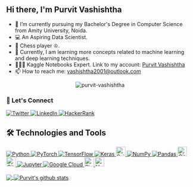 
## Hi there, I'm Purvit Vashishtha

- 🌱 I’m currently pursuing my Bachelor's Degree in Computer Science from Amity University, Noida.
- 💻 An Aspiring Data Scientist.
- 🎯 Chess player ♔.
- 💬 Currently, I am learning more concepts related to machine learning and deep learning techniques.
- 👨🏻‍💻 Kaggle Notebooks Expert. Link to my account: [Purvit Vashishtha](https://www.kaggle.com/purvitsharma/code)
- 📫 How to reach me: vashishtha2001@outlook.com
<center>
 
<a><img src="https://komarev.com/ghpvc/?username=purvit-vashishtha&label=Views&color=blue&style=plastic" alt="purvit-vashishtha" /></a>
</center>

 ### 📝 Let's Connect

<a href="https://twitter.com/PurvitSharma29">
  <img alt="Twitter" src="https://img.shields.io/badge/PurvitSharma29%20-%231DA1F2.svg?&style=for-the-badge&logo=Twitter&logoColor=white"/> 
</a>
<a href="https://www.linkedin.com/in/purvit-vashishtha-914a80184/">
  <img alt="LinkedIn" src="https://img.shields.io/badge/linkedin%20-%230077B5.svg?&style=for-the-badge&logo=linkedin&logoColor=white"/>
</a>

<a href="https://www.hackerrank.com/purvit">
 <img alt="HackerRank" src="https://img.shields.io/badge/-Hackerrank-2EC866?style=for-the-badge&logo=HackerRank&logoColor=white"/>
</a>

<br/>

## 🛠  Technologies and Tools

<p align="left">  
  <a href="https://www.python.org/" target="_blank"> <img alt="Python" src="https://img.shields.io/badge/python%20-%2314354C.svg?&style=for-the-badge&logo=python&logoColor=white"/> </a> <a href="https://pyotrch.org/" target="_blank"> <img alt="PyTorch" src="https://img.shields.io/badge/PyTorch%20-%23EE4C2C.svg?&style=for-the-badge&logo=PyTorch&logoColor=white" /> </a> <a href="https://tensorflow.org/" target="_blank"> <img alt="TensorFlow" src="https://img.shields.io/badge/TensorFlow%20-%23FF6F00.svg?&style=for-the-badge&logo=TensorFlow&logoColor=white" /> <a href="https://keras.io/" target="_blank"> <img alt="Keras" src="https://img.shields.io/badge/Keras%20-%23D00000.svg?&style=for-the-badge&logo=Keras&logoColor=white"/> </a> <a href="https://sklearn.org/" target="_blank"> <img src="https://img.shields.io/badge/Scikit Learn-282C34?logo=scikit-learn" alt="ScikitLearn logo" title="Scikit Learn" height="25" /> </a> <a href="https://numpy.org/" target="_blank"> <img alt="NumPy" src="https://img.shields.io/badge/numpy%20-%23013243.svg?&style=for-the-badge&logo=numpy&logoColor=white" /> </a> <a href="https://pandas.pydata.org/" target="_blank"> <img alt="Pandas" src="https://img.shields.io/badge/pandas%20-%23150458.svg?&style=for-the-badge&logo=pandas&logoColor=white" /> </a> <a href="https://git-scm.com/" target="_blank"> <img src="https://img.shields.io/badge/Git-282C34?logo=git" alt="Git logo" title="Git" height="25" /> </a> <a href="https://github.com/" target="_blank"> <img src="https://img.shields.io/badge/GitHub-282C34?logo=github" alt="GitHub logo" title="GitHub" height="25" /> </a> <a href="https://jupyter.org/" target="_blank"> <img alt="Jupyter" src="https://img.shields.io/badge/Jupyter%20-%23F37626.svg?&style=for-the-badge&logo=Jupyter&logoColor=white" /> </a>  <a href = "https://cloud.google.com/" target = "_blank"> <img alt="Google Cloud" src="https://img.shields.io/badge/Google%20Cloud%20-%234285F4.svg?&style=for-the-badge&logo=google-cloud&logoColor=white"/> </a> <a href="https://streamlit.io/" target="_blank"> <img src="https://img.shields.io/badge/Streamlit-282C34?logo=streamlit" alt="Streamlit logo" title="Heroku" height="25" /> </a> <a href="https://www.heroku.com/" target="_blank"> <img src="https://img.shields.io/badge/Heroku-282C34?logo=heroku&logoColor=A3AAEB" alt="Heroku logo" title="Heroku" height="25" /> </a> 



<br/>
<br/>

<a href="https://github.com/purvit-vashishtha">
  <img align="center" src="https://github-readme-stats.vercel.app/api/top-langs/?username=purvit-vashishtha&theme=dark&hide_langs_below=1" />
</a>
<a href="https://github.com/purvit-vashishtha">
 <img align="center" src="https://github-readme-stats.vercel.app/api?username=purvit-vashishtha&show_icons=true&theme=dark&line_height=27" alt="Purvit's github stats"/>
</a>

